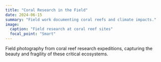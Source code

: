 ```yaml
---
title: "Coral Research in the Field"
date: 2024-06-15
summary: "Field work documenting coral reefs and climate impacts."
image:
  caption: "Field research at coral reef sites"
  focal_point: "Smart"
---
```


Field photography from coral reef research expeditions, capturing the beauty and fragility of these critical ecosystems.
